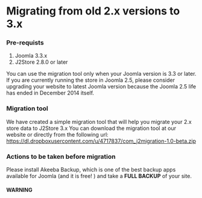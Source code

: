 # Migrating from old 2.x versions to 3.x

### Pre-requists
1. Joomla 3.3.x 
2. J2Store 2.8.0 or later

You can use the migration tool only when your Joomla version is 3.3 or later.
If you are currently running the store in Joomla 2.5, please consider upgrading your website to latest Joomla version because the Joomla 2.5 life has ended in December 2014 itself.

### Migration tool
We have created a simple migration tool that will help you migrate your 2.x store data to J2Store 3.x 
You can download the migration tool at our website or directly from the following url: 
https://dl.dropboxusercontent.com/u/4717837/com_j2migration-1.0-beta.zip

### Actions to be taken before migration

Please install Akeeba Backup, which is one of the best backup apps available for Joomla (and it is free! ) and take a **FULL BACKUP** of your site.
<span style="red">
####  WARNING

</span>





